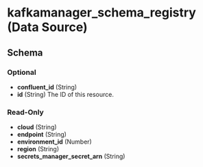 # kafkamanager_schema_registry (Data Source)


## Schema

### Optional

- **confluent_id** (String)
- **id** (String) The ID of this resource.

### Read-Only

- **cloud** (String)
- **endpoint** (String)
- **environment_id** (Number)
- **region** (String)
- **secrets_manager_secret_arn** (String)


